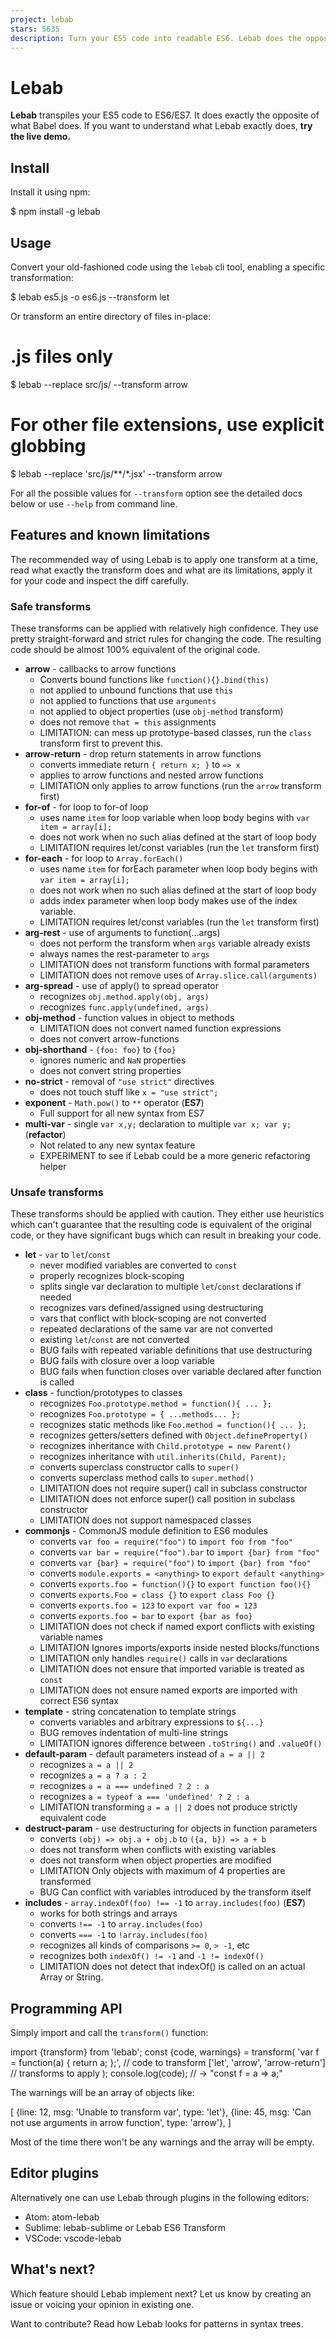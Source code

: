```yaml
---
project: lebab
stars: 5635
description: Turn your ES5 code into readable ES6. Lebab does the opposite of what Babel does.
---
```


Lebab
=====

**Lebab** transpiles your ES5 code to ES6/ES7. It does exactly the opposite of what Babel does. If you want to understand what Lebab exactly does, **try the live demo.**

Install
-------

Install it using npm:

$ npm install -g lebab

Usage
-----

Convert your old-fashioned code using the `lebab` cli tool, enabling a specific transformation:

$ lebab es5.js -o es6.js --transform let

Or transform an entire directory of files in-place:

# .js files only
$ lebab --replace src/js/ --transform arrow
# For other file extensions, use explicit globbing
$ lebab --replace 'src/js/\*\*/\*.jsx' --transform arrow

For all the possible values for `--transform` option see the detailed docs below or use `--help` from command line.

Features and known limitations
------------------------------

The recommended way of using Lebab is to apply one transform at a time, read what exactly the transform does and what are its limitations, apply it for your code and inspect the diff carefully.

### Safe transforms

These transforms can be applied with relatively high confidence. They use pretty straight-forward and strict rules for changing the code. The resulting code should be almost 100% equivalent of the original code.

-   **arrow** - callbacks to arrow functions
    -   Converts bound functions like `function(){}.bind(this)`
    -   not applied to unbound functions that use `this`
    -   not applied to functions that use `arguments`
    -   not applied to object properties (use `obj-method` transform)
    -   does not remove `that = this` assignments
    -   LIMITATION: can mess up prototype-based classes, run the `class` transform first to prevent this.
-   **arrow-return** - drop return statements in arrow functions
    -   converts immediate return `{ return x; }` to `=> x`
    -   applies to arrow functions and nested arrow functions
    -   LIMITATION only applies to arrow functions (run the `arrow` transform first)
-   **for-of** - for loop to for-of loop
    -   uses name `item` for loop variable when loop body begins with `var item = array[i];`
    -   does not work when no such alias defined at the start of loop body
    -   LIMITATION requires let/const variables (run the `let` transform first)
-   **for-each** - for loop to `Array.forEach()`
    -   uses name `item` for forEach parameter when loop body begins with `var item = array[i];`
    -   does not work when no such alias defined at the start of loop body
    -   adds index parameter when loop body makes use of the index variable.
    -   LIMITATION requires let/const variables (run the `let` transform first)
-   **arg-rest** - use of arguments to function(...args)
    -   does not perform the transform when `args` variable already exists
    -   always names the rest-parameter to `args`
    -   LIMITATION does not transform functions with formal parameters
    -   LIMITATION does not remove uses of `Array.slice.call(arguments)`
-   **arg-spread** - use of apply() to spread operator
    -   recognizes `obj.method.apply(obj, args)`
    -   recognizes `func.apply(undefined, args)`
-   **obj-method** - function values in object to methods
    -   LIMITATION does not convert named function expressions
    -   does not convert arrow-functions
-   **obj-shorthand** - `{foo: foo}` to `{foo}`
    -   ignores numeric and `NaN` properties
    -   does not convert string properties
-   **no-strict** - removal of `"use strict"` directives
    -   does not touch stuff like `x = "use strict";`
-   **exponent** - `Math.pow()` to `**` operator (**ES7**)
    -   Full support for all new syntax from ES7
-   **multi-var** - single `var x,y;` declaration to multiple `var x; var y;` (**refactor**)
    -   Not related to any new syntax feature
    -   EXPERIMENT to see if Lebab could be a more generic refactoring helper

### Unsafe transforms

These transforms should be applied with caution. They either use heuristics which can't guarantee that the resulting code is equivalent of the original code, or they have significant bugs which can result in breaking your code.

-   **let** - `var` to `let`/`const`
    -   never modified variables are converted to `const`
    -   properly recognizes block-scoping
    -   splits single var declaration to multiple `let`/`const` declarations if needed
    -   recognizes vars defined/assigned using destructuring
    -   vars that conflict with block-scoping are not converted
    -   repeated declarations of the same var are not converted
    -   existing `let`/`const` are not converted
    -   BUG fails with repeated variable definitions that use destructuring
    -   BUG fails with closure over a loop variable
    -   BUG fails when function closes over variable declared after function is called
-   **class** - function/prototypes to classes
    -   recognizes `Foo.prototype.method = function(){ ... };`
    -   recognizes `Foo.prototype = { ...methods... };`
    -   recognizes static methods like `Foo.method = function(){ ... };`
    -   recognizes getters/setters defined with `Object.defineProperty()`
    -   recognizes inheritance with `Child.prototype = new Parent()`
    -   recognizes inheritance with `util.inherits(Child, Parent);`
    -   converts superclass constructor calls to `super()`
    -   converts superclass method calls to `super.method()`
    -   LIMITATION does not require super() call in subclass constructor
    -   LIMITATION does not enforce super() call position in subclass constructor
    -   LIMITATION does not support namespaced classes
-   **commonjs** - CommonJS module definition to ES6 modules
    -   converts `var foo = require("foo")` to `import foo from "foo"`
    -   converts `var bar = require("foo").bar` to `import {bar} from "foo"`
    -   converts `var {bar} = require("foo")` to `import {bar} from "foo"`
    -   converts `module.exports = <anything>` to `export default <anything>`
    -   converts `exports.foo = function(){}` to `export function foo(){}`
    -   converts `exports.Foo = class {}` to `export class Foo {}`
    -   converts `exports.foo = 123` to `export var foo = 123`
    -   converts `exports.foo = bar` to `export {bar as foo}`
    -   LIMITATION does not check if named export conflicts with existing variable names
    -   LIMITATION Ignores imports/exports inside nested blocks/functions
    -   LIMITATION only handles `require()` calls in `var` declarations
    -   LIMITATION does not ensure that imported variable is treated as `const`
    -   LIMITATION does not ensure named exports are imported with correct ES6 syntax
-   **template** - string concatenation to template strings
    -   converts variables and arbitrary expressions to `${...}`
    -   BUG removes indentation of multi-line strings
    -   LIMITATION ignores difference between `.toString()` and `.valueOf()`
-   **default-param** - default parameters instead of `a = a || 2`
    -   recognizes `a = a || 2`
    -   recognizes `a = a ? a : 2`
    -   recognizes `a = a === undefined ? 2 : a`
    -   recognizes `a = typeof a === 'undefined' ? 2 : a`
    -   LIMITATION transforming `a = a || 2` does not produce strictly equivalent code
-   **destruct-param** - use destructuring for objects in function parameters
    -   converts `(obj) => obj.a + obj.b` to `({a, b}) => a + b`
    -   does not transform when conflicts with existing variables
    -   does not transform when object properties are modified
    -   LIMITATION Only objects with maximum of 4 properties are transformed
    -   BUG Can conflict with variables introduced by the transform itself
-   **includes** - `array.indexOf(foo) !== -1` to `array.includes(foo)` (**ES7**)
    -   works for both strings and arrays
    -   converts `!== -1` to `array.includes(foo)`
    -   converts `=== -1` to `!array.includes(foo)`
    -   recognizes all kinds of comparisons `>= 0`, `> -1`, etc
    -   recognizes both `indexOf() != -1` and `-1 != indexOf()`
    -   LIMITATION does not detect that indexOf() is called on an actual Array or String.

Programming API
---------------

Simply import and call the `transform()` function:

import {transform} from 'lebab';
const {code, warnings} \= transform(
  'var f = function(a) { return a; };', // code to transform
  \['let', 'arrow', 'arrow-return'\] // transforms to apply
);
console.log(code); // -> "const f = a => a;"

The warnings will be an array of objects like:

\[
  {line: 12, msg: 'Unable to transform var', type: 'let'},
  {line: 45, msg: 'Can not use arguments in arrow function', type: 'arrow'},
\]

Most of the time there won't be any warnings and the array will be empty.

Editor plugins
--------------

Alternatively one can use Lebab through plugins in the following editors:

-   Atom: atom-lebab
-   Sublime: lebab-sublime or Lebab ES6 Transform
-   VSCode: vscode-lebab

What's next?
------------

Which feature should Lebab implement next? Let us know by creating an issue or voicing your opinion in existing one.

Want to contribute? Read how Lebab looks for patterns in syntax trees.
